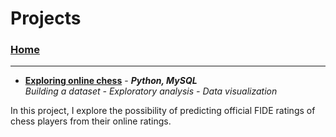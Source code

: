# Projects

### [Home](https://morgant-ds.github.io) 

---------------------------


- **[Exploring online chess](data-science-projects/chess-data-analysis.md)** - __*Python, MySQL*__  
*Building a dataset - Exploratory analysis - Data visualization*

In this project, I explore the possibility of predicting official FIDE ratings of chess players from their online ratings.
